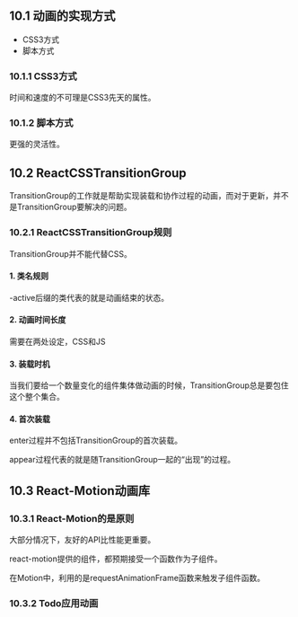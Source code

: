 ## 10.1 动画的实现方式

- CSS3方式
- 脚本方式

### 10.1.1 CSS3方式

时间和速度的不可理是CSS3先天的属性。

### 10.1.2 脚本方式

更强的灵活性。

## 10.2 ReactCSSTransitionGroup

TransitionGroup的工作就是帮助实现装载和协作过程的动画，而对于更新，并不是TransitionGroup要解决的问题。

### 10.2.1 ReactCSSTransitionGroup规则

TransitionGroup并不能代替CSS。

#### 1. 类名规则

-active后缀的类代表的就是动画结束的状态。

#### 2. 动画时间长度

需要在两处设定，CSS和JS

#### 3. 装载时机

当我们要给一个数量变化的组件集体做动画的时候，TransitionGroup总是要包住这个整个集合。

#### 4. 首次装载

enter过程并不包括TransitionGroup的首次装载。

appear过程代表的就是随TransitionGroup一起的“出现”的过程。

## 10.3 React-Motion动画库

### 10.3.1 React-Motion的是原则

大部分情况下，友好的API比性能更重要。 

react-motion提供的组件，都预期接受一个函数作为子组件。

在Motion中，利用的是requestAnimationFrame函数来触发子组件函数。

### 10.3.2 Todo应用动画

